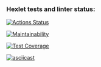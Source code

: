 ### Hexlet tests and linter status:

[![Actions Status](https://github.com/natalialabunskaia/frontend-project-46/actions/workflows/hexlet-check.yml/badge.svg)](https://github.com/natalialabunskaia/frontend-project-46/actions)

[![Maintainability](https://api.codeclimate.com/v1/badges/918cc80a627bf1e73bc8/maintainability)](https://codeclimate.com/github/natalialabunskaia/frontend-project-46/maintainability)

[![Test Coverage](https://api.codeclimate.com/v1/badges/918cc80a627bf1e73bc8/test_coverage)](https://codeclimate.com/github/natalialabunskaia/frontend-project-46/test_coverage)

[![asciicast](https://asciinema.org/a/MaUhQ1ygKK5zzbg2D6KXzFgLN.svg)](https://asciinema.org/a/MaUhQ1ygKK5zzbg2D6KXzFgLN)